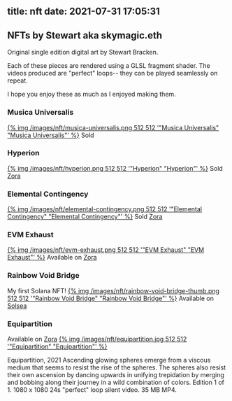 title: nft
date: 2021-07-31 17:05:31
---
## NFTs by Stewart aka skymagic.eth

Original single edition digital art by Stewart Bracken.

Each of these pieces are rendered using a GLSL fragment shader. The videos produced are "perfect" loops-- they can be played seamlessly on repeat.

I hope you enjoy these as much as I enjoyed making them.


### Musica Universalis
[{% img  /images/nft/musica-universalis.png 512 512 '"Musica Universalis" "Musica Universalis"' %}](https://zora.co/stewart/4316)
Sold

### Hyperion
[{% img  /images/nft/hyperion.png 512 512 '"Hyperion" "Hyperion"' %}](https://zora.co/stewart/4698)
Sold [Zora](https://zora.co/stewart/4698)

### Elemental Contingency
[{% img  /images/nft/elemental-contingency.png 512 512 '"Elemental Contingency" "Elemental Contingency"' %}](https://zora.co/stewart/4867)
Sold [Zora](https://zora.co/stewart/4867)

### EVM Exhaust
[{% img  /images/nft/evm-exhaust.png 512 512 '"EVM Exhaust" "EVM Exhaust"' %}](https://zora.co/stewart/5347)
Available on [Zora](https://zora.co/stewart/5347)

### Rainbow Void Bridge
My first Solana NFT!
[{% img  /images/nft/rainbow-void-bridge-thumb.png 512 512 '"Rainbow Void Bridge" "Rainbow Void Bridge"' %}](https://solsea.io/nft/5wBGzQureaARhkC9Nfe4TpXB75U1of3VirkXsuVT4eCD)
Available on [Solsea](https://solsea.io/nft/5wBGzQureaARhkC9Nfe4TpXB75U1of3VirkXsuVT4eCD)

### Equipartition
Available on [Zora](https://zora.co/collections/zora/5687)
[{% img  /images/nft/equipartition.jpg 512 512 '"Equipartition" "Equipartition"' %}](https://zora.co/collections/zora/5687)

Equipartition, 2021
Ascending glowing spheres emerge from a viscous medium that seems to resist the rise of the spheres. The spheres also resist their own ascension by dancing upwards in unifying trepidation by merging and bobbing along their journey in a wild combination of colors.
Edition 1 of 1.
1080 x 1080 24s "perfect" loop silent video. 35 MB MP4.